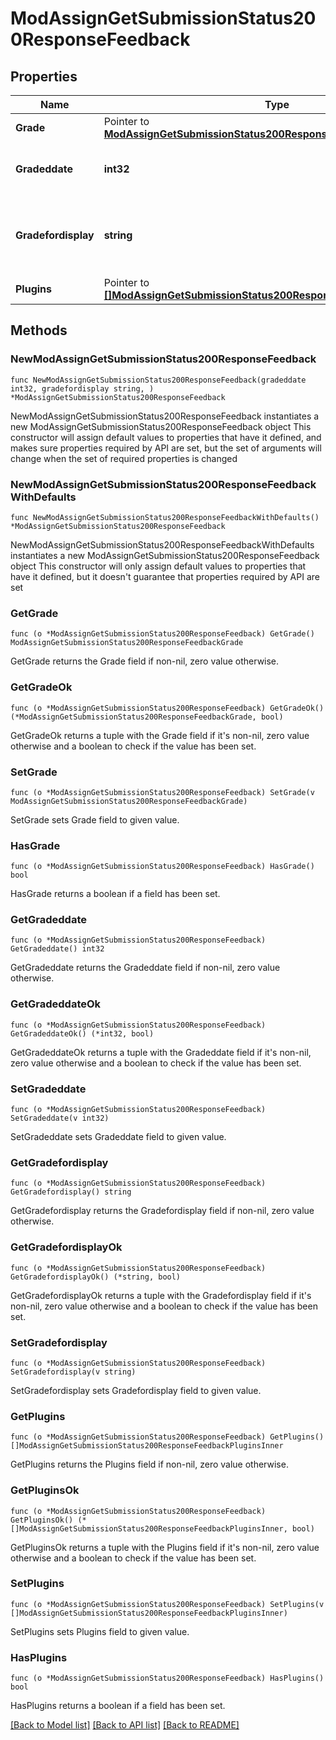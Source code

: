 # ModAssignGetSubmissionStatus200ResponseFeedback

## Properties

Name | Type | Description | Notes
------------ | ------------- | ------------- | -------------
**Grade** | Pointer to [**ModAssignGetSubmissionStatus200ResponseFeedbackGrade**](ModAssignGetSubmissionStatus200ResponseFeedbackGrade.md) |  | [optional] 
**Gradeddate** | **int32** | The date the user was graded. | [default to null]
**Gradefordisplay** | **string** | Grade rendered into a format suitable for display. | [default to "null"]
**Plugins** | Pointer to [**[]ModAssignGetSubmissionStatus200ResponseFeedbackPluginsInner**](ModAssignGetSubmissionStatus200ResponseFeedbackPluginsInner.md) |  | [optional] 

## Methods

### NewModAssignGetSubmissionStatus200ResponseFeedback

`func NewModAssignGetSubmissionStatus200ResponseFeedback(gradeddate int32, gradefordisplay string, ) *ModAssignGetSubmissionStatus200ResponseFeedback`

NewModAssignGetSubmissionStatus200ResponseFeedback instantiates a new ModAssignGetSubmissionStatus200ResponseFeedback object
This constructor will assign default values to properties that have it defined,
and makes sure properties required by API are set, but the set of arguments
will change when the set of required properties is changed

### NewModAssignGetSubmissionStatus200ResponseFeedbackWithDefaults

`func NewModAssignGetSubmissionStatus200ResponseFeedbackWithDefaults() *ModAssignGetSubmissionStatus200ResponseFeedback`

NewModAssignGetSubmissionStatus200ResponseFeedbackWithDefaults instantiates a new ModAssignGetSubmissionStatus200ResponseFeedback object
This constructor will only assign default values to properties that have it defined,
but it doesn't guarantee that properties required by API are set

### GetGrade

`func (o *ModAssignGetSubmissionStatus200ResponseFeedback) GetGrade() ModAssignGetSubmissionStatus200ResponseFeedbackGrade`

GetGrade returns the Grade field if non-nil, zero value otherwise.

### GetGradeOk

`func (o *ModAssignGetSubmissionStatus200ResponseFeedback) GetGradeOk() (*ModAssignGetSubmissionStatus200ResponseFeedbackGrade, bool)`

GetGradeOk returns a tuple with the Grade field if it's non-nil, zero value otherwise
and a boolean to check if the value has been set.

### SetGrade

`func (o *ModAssignGetSubmissionStatus200ResponseFeedback) SetGrade(v ModAssignGetSubmissionStatus200ResponseFeedbackGrade)`

SetGrade sets Grade field to given value.

### HasGrade

`func (o *ModAssignGetSubmissionStatus200ResponseFeedback) HasGrade() bool`

HasGrade returns a boolean if a field has been set.

### GetGradeddate

`func (o *ModAssignGetSubmissionStatus200ResponseFeedback) GetGradeddate() int32`

GetGradeddate returns the Gradeddate field if non-nil, zero value otherwise.

### GetGradeddateOk

`func (o *ModAssignGetSubmissionStatus200ResponseFeedback) GetGradeddateOk() (*int32, bool)`

GetGradeddateOk returns a tuple with the Gradeddate field if it's non-nil, zero value otherwise
and a boolean to check if the value has been set.

### SetGradeddate

`func (o *ModAssignGetSubmissionStatus200ResponseFeedback) SetGradeddate(v int32)`

SetGradeddate sets Gradeddate field to given value.


### GetGradefordisplay

`func (o *ModAssignGetSubmissionStatus200ResponseFeedback) GetGradefordisplay() string`

GetGradefordisplay returns the Gradefordisplay field if non-nil, zero value otherwise.

### GetGradefordisplayOk

`func (o *ModAssignGetSubmissionStatus200ResponseFeedback) GetGradefordisplayOk() (*string, bool)`

GetGradefordisplayOk returns a tuple with the Gradefordisplay field if it's non-nil, zero value otherwise
and a boolean to check if the value has been set.

### SetGradefordisplay

`func (o *ModAssignGetSubmissionStatus200ResponseFeedback) SetGradefordisplay(v string)`

SetGradefordisplay sets Gradefordisplay field to given value.


### GetPlugins

`func (o *ModAssignGetSubmissionStatus200ResponseFeedback) GetPlugins() []ModAssignGetSubmissionStatus200ResponseFeedbackPluginsInner`

GetPlugins returns the Plugins field if non-nil, zero value otherwise.

### GetPluginsOk

`func (o *ModAssignGetSubmissionStatus200ResponseFeedback) GetPluginsOk() (*[]ModAssignGetSubmissionStatus200ResponseFeedbackPluginsInner, bool)`

GetPluginsOk returns a tuple with the Plugins field if it's non-nil, zero value otherwise
and a boolean to check if the value has been set.

### SetPlugins

`func (o *ModAssignGetSubmissionStatus200ResponseFeedback) SetPlugins(v []ModAssignGetSubmissionStatus200ResponseFeedbackPluginsInner)`

SetPlugins sets Plugins field to given value.

### HasPlugins

`func (o *ModAssignGetSubmissionStatus200ResponseFeedback) HasPlugins() bool`

HasPlugins returns a boolean if a field has been set.


[[Back to Model list]](../README.md#documentation-for-models) [[Back to API list]](../README.md#documentation-for-api-endpoints) [[Back to README]](../README.md)


